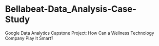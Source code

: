 # Bellabeat-Data_Analysis-Case-Study
Google Data Analytics Capstone Project: How Can a Wellness Technology Company Play It Smart?
